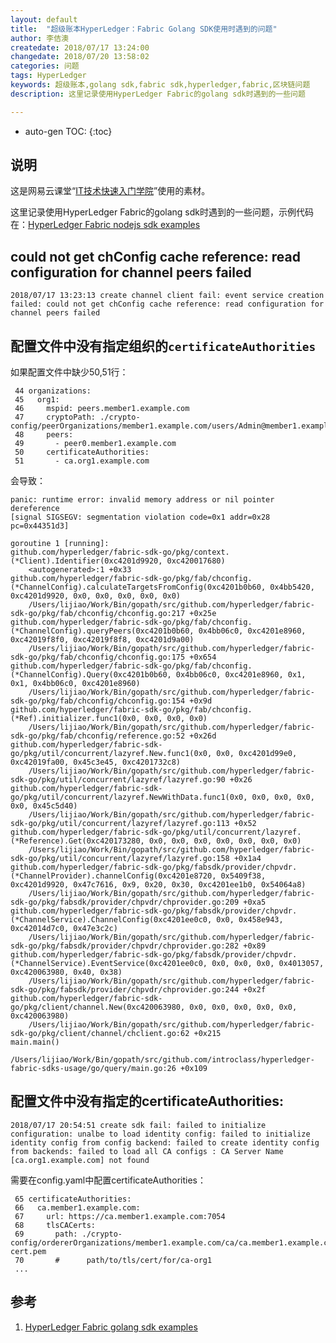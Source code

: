 ```yaml
---
layout: default
title:  "超级账本HyperLedger：Fabric Golang SDK使用时遇到的问题"
author: 李佶澳
createdate: 2018/07/17 13:24:00
changedate: 2018/07/20 13:58:02
categories: 问题
tags: HyperLedger
keywords: 超级账本,golang sdk,fabric sdk,hyperledger,fabric,区块链问题
description: 这里记录使用HyperLedger Fabric的golang sdk时遇到的一些问题

---
```


* auto-gen TOC:
{:toc}

## 说明

这是网易云课堂“[IT技术快速入门学院](https://study.163.com/provider/400000000376006/course.htm?share=2&shareId=400000000376006)”使用的素材。

这里记录使用HyperLedger Fabric的golang sdk时遇到的一些问题，示例代码在：[HyperLedger Fabric nodejs sdk examples][1]

## could not get chConfig cache reference: read configuration for channel peers failed

	2018/07/17 13:23:13 create channel client fail: event service creation failed: could not get chConfig cache reference: read configuration for channel peers failed

## 配置文件中没有指定组织的`certificateAuthorities`

如果配置文件中缺少50,51行：

	 44 organizations:
	 45   org1:
	 46     mspid: peers.member1.example.com
	 47     cryptoPath: ./crypto-config/peerOrganizations/member1.example.com/users/Admin@member1.example.com/msp/
	 48     peers:
	 49       - peer0.member1.example.com
	 50     certificateAuthorities:
	 51       - ca.org1.example.com

会导致：

	panic: runtime error: invalid memory address or nil pointer dereference
	[signal SIGSEGV: segmentation violation code=0x1 addr=0x28 pc=0x44351d3]

	goroutine 1 [running]:
	github.com/hyperledger/fabric-sdk-go/pkg/context.(*Client).Identifier(0xc4201d9920, 0xc420017680)
		<autogenerated>:1 +0x33
	github.com/hyperledger/fabric-sdk-go/pkg/fab/chconfig.(*ChannelConfig).calculateTargetsFromConfig(0xc4201b0b60, 0x4bb5420, 0xc4201d9920, 0x0, 0x0, 0x0, 0x0, 0x0)
		/Users/lijiao/Work/Bin/gopath/src/github.com/hyperledger/fabric-sdk-go/pkg/fab/chconfig/chconfig.go:217 +0x25e
	github.com/hyperledger/fabric-sdk-go/pkg/fab/chconfig.(*ChannelConfig).queryPeers(0xc4201b0b60, 0x4bb06c0, 0xc4201e8960, 0xc42019f8f0, 0xc42019f8f8, 0xc4201d9a00)
		/Users/lijiao/Work/Bin/gopath/src/github.com/hyperledger/fabric-sdk-go/pkg/fab/chconfig/chconfig.go:175 +0x654
	github.com/hyperledger/fabric-sdk-go/pkg/fab/chconfig.(*ChannelConfig).Query(0xc4201b0b60, 0x4bb06c0, 0xc4201e8960, 0x1, 0x1, 0x4bb06c0, 0xc4201e8960)
		/Users/lijiao/Work/Bin/gopath/src/github.com/hyperledger/fabric-sdk-go/pkg/fab/chconfig/chconfig.go:154 +0x9d
	github.com/hyperledger/fabric-sdk-go/pkg/fab/chconfig.(*Ref).initializer.func1(0x0, 0x0, 0x0, 0x0)
		/Users/lijiao/Work/Bin/gopath/src/github.com/hyperledger/fabric-sdk-go/pkg/fab/chconfig/reference.go:52 +0x26d
	github.com/hyperledger/fabric-sdk-go/pkg/util/concurrent/lazyref.New.func1(0x0, 0x0, 0xc4201d99e0, 0xc42019fa00, 0x45c3e45, 0xc4201732c8)
		/Users/lijiao/Work/Bin/gopath/src/github.com/hyperledger/fabric-sdk-go/pkg/util/concurrent/lazyref/lazyref.go:90 +0x26
	github.com/hyperledger/fabric-sdk-go/pkg/util/concurrent/lazyref.NewWithData.func1(0x0, 0x0, 0x0, 0x0, 0x0, 0x45c5d40)
		/Users/lijiao/Work/Bin/gopath/src/github.com/hyperledger/fabric-sdk-go/pkg/util/concurrent/lazyref/lazyref.go:113 +0x52
	github.com/hyperledger/fabric-sdk-go/pkg/util/concurrent/lazyref.(*Reference).Get(0xc420173280, 0x0, 0x0, 0x0, 0x0, 0x0, 0x0, 0x0)
		/Users/lijiao/Work/Bin/gopath/src/github.com/hyperledger/fabric-sdk-go/pkg/util/concurrent/lazyref/lazyref.go:158 +0x1a4
	github.com/hyperledger/fabric-sdk-go/pkg/fabsdk/provider/chpvdr.(*ChannelProvider).channelConfig(0xc4201e8720, 0x5409f38, 0xc4201d9920, 0x47c7616, 0x9, 0x20, 0x30, 0xc4201ee1b0, 0x54064a8)
		/Users/lijiao/Work/Bin/gopath/src/github.com/hyperledger/fabric-sdk-go/pkg/fabsdk/provider/chpvdr/chprovider.go:209 +0xa5
	github.com/hyperledger/fabric-sdk-go/pkg/fabsdk/provider/chpvdr.(*ChannelService).ChannelConfig(0xc4201ee0c0, 0x0, 0x458e943, 0xc42014d7c0, 0x47e3c2c)
		/Users/lijiao/Work/Bin/gopath/src/github.com/hyperledger/fabric-sdk-go/pkg/fabsdk/provider/chpvdr/chprovider.go:282 +0x89
	github.com/hyperledger/fabric-sdk-go/pkg/fabsdk/provider/chpvdr.(*ChannelService).EventService(0xc4201ee0c0, 0x0, 0x0, 0x0, 0x4013057, 0xc420063980, 0x40, 0x38)
		/Users/lijiao/Work/Bin/gopath/src/github.com/hyperledger/fabric-sdk-go/pkg/fabsdk/provider/chpvdr/chprovider.go:244 +0x2f
	github.com/hyperledger/fabric-sdk-go/pkg/client/channel.New(0xc420063980, 0x0, 0x0, 0x0, 0x0, 0x0, 0xc420063980)
		/Users/lijiao/Work/Bin/gopath/src/github.com/hyperledger/fabric-sdk-go/pkg/client/channel/chclient.go:62 +0x215
	main.main()
		/Users/lijiao/Work/Bin/gopath/src/github.com/introclass/hyperledger-fabric-sdks-usage/go/query/main.go:26 +0x109

## 配置文件中没有指定的certificateAuthorities:

	2018/07/17 20:54:51 create sdk fail: failed to initialize configuration: unalbe to load identity config: failed to initialize identity config from config backend: failed to create identity config from backends: failed to load all CA configs : CA Server Name [ca.org1.example.com] not found

需要在config.yaml中配置certificateAuthorities：

	 65 certificateAuthorities:
	 66   ca.member1.example.com:
	 67     url: https://ca.member1.example.com:7054
	 68     tlsCACerts:
	 69       path: ./crypto-config/ordererOrganizations/member1.example.com/ca/ca.member1.example.com-cert.pem
	 70       #      path/to/tls/cert/for/ca-org1
	 ...

## 参考

1. [HyperLedger Fabric golang sdk examples][1]

[1]: https://github.com/introclass/hyperledger-fabric-sdks-usage/tree/master/go "HyperLedger Fabric golang sdk examples" 
